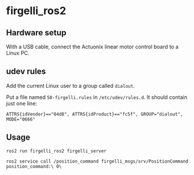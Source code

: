 # firgelli_ros2

## Hardware setup

With a USB cable, connect the Actuonix linear motor control board to a Linux PC.

## udev rules

Add the current Linux user to a group called `dialout`.

Put a file named `50-firgelli.rules` in `/etc/udev/rules.d`. It should contain just one line:

`ATTRS{idVendor}=="04d8", ATTRS{idProduct}=="fc5f", GROUP="dialout", MODE="0666"`

## Usage

`ros2 run firgelli_ros2 firgelli_server`

`ros2 service call /position_command firgelli_msgs/srv/PositionCommand position_command:\ 0\`
